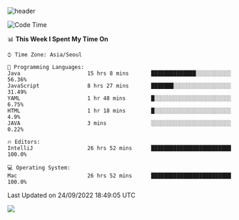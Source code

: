 ![header](https://capsule-render.vercel.app/api?type=Egg&color=timeAuto&height=300&section=header&text=PoPo&fontSize=90&animation=fadeIn)

  <!--START_SECTION:waka-->
![Code Time](http://img.shields.io/badge/Code%20Time-175%20hrs%205%20mins-blue)

📊 **This Week I Spent My Time On** 

```text
⌚︎ Time Zone: Asia/Seoul

💬 Programming Languages: 
Java                     15 hrs 8 mins       ██████████████░░░░░░░░░░░   56.36% 
JavaScript               8 hrs 27 mins       ███████░░░░░░░░░░░░░░░░░░   31.49% 
YAML                     1 hr 48 mins        █░░░░░░░░░░░░░░░░░░░░░░░░   6.75% 
HTML                     1 hr 18 mins        █░░░░░░░░░░░░░░░░░░░░░░░░   4.9% 
JAVA                     3 mins              ░░░░░░░░░░░░░░░░░░░░░░░░░   0.22%

🔥 Editors: 
IntelliJ                 26 hrs 52 mins      █████████████████████████   100.0%

💻 Operating System: 
Mac                      26 hrs 52 mins      █████████████████████████   100.0%

```


 Last Updated on 24/09/2022 18:49:05 UTC
<!--END_SECTION:waka-->



<img src="https://capsule-render.vercel.app/api?type=Egg&color=timeAuto&height=300&section=footer&text=PoPo&fontSize=90&animation=fadeIn&reversal=true" />
